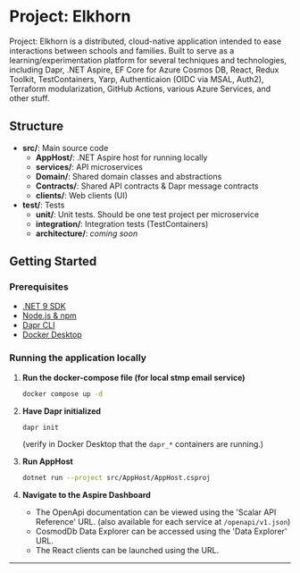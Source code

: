 # Project: Elkhorn

Project: Elkhorn is a distributed, cloud-native application intended to ease interactions between
schools and families. Built to serve as a learning/experimentation platform for several techniques
and technologies, including Dapr, .NET Aspire, EF Core for Azure Cosmos DB, React, Redux Toolkit,
TestContainers, Yarp, Authenticaion (OIDC via MSAL, Auth2), Terraform modularization, GitHub Actions,
various Azure Services, and other stuff.

## Structure

- **src/**: Main source code
  - **AppHost/**: .NET Aspire host for running locally
  - **services/**: API microservices
  - **Domain/**: Shared domain classes and abstractions
  - **Contracts/**: Shared API contracts & Dapr message contracts
  - **clients/**: Web clients (UI)
- **test/**: Tests
  - **unit/**: Unit tests. Should be one test project per microservice
  - **integration/**: Integration tests (TestContainers)
  - **architecture/**: *coming soon*

## Getting Started

### Prerequisites

- [.NET 9 SDK](https://dotnet.microsoft.com/download)
- [Node.js & npm](https://nodejs.org/)
- [Dapr CLI](https://docs.dapr.io/get-dapr/)
- [Docker Desktop](https://docs.docker.com/desktop/setup/install/windows-install/)

### Running the application locally

1. **Run the docker-compose file (for local stmp email service)**
   ```sh
   docker compose up -d
   ```

2. **Have Dapr initialized**
   ```sh
   dapr init
   ```
   (verify in Docker Desktop that the `dapr_*` containers are running.)


3. **Run AppHost**
   ```sh
   dotnet run --project src/AppHost/AppHost.csproj
   ```

4. **Navigate to the Aspire Dashboard**
    - The OpenApi documentation can be viewed using the 'Scalar API Reference' URL. (also available for each service at `/openapi/v1.json`)
    - CosmodDb Data Explorer can be accessed using the 'Data Explorer' URL.
    - The React clients can be launched using the URL.

---